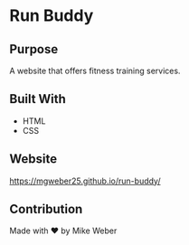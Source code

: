 # Run Buddy

## Purpose
A website that offers fitness training services.

## Built With
* HTML
* CSS

## Website
https://mgweber25.github.io/run-buddy/

## Contribution
Made with ❤️ by Mike Weber
